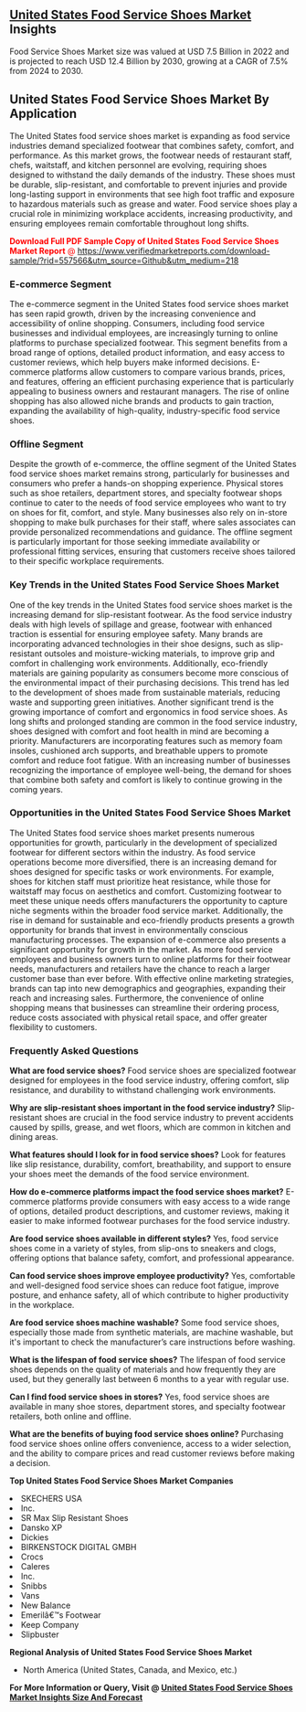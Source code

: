 <h2><a href="https://www.verifiedmarketreports.com/download-sample/?rid=557566&amp;utm_source=Github&amp;utm_medium=218" target="_blank">United States Food Service Shoes Market</a> Insights</h2><p>Food Service Shoes Market size was valued at USD 7.5 Billion in 2022 and is projected to reach USD 12.4 Billion by 2030, growing at a CAGR of 7.5% from 2024 to 2030.</p><p> <h2>United States Food Service Shoes Market By Application</h2> The United States food service shoes market is expanding as food service industries demand specialized footwear that combines safety, comfort, and performance. As this market grows, the footwear needs of restaurant staff, chefs, waitstaff, and kitchen personnel are evolving, requiring shoes designed to withstand the daily demands of the industry. These shoes must be durable, slip-resistant, and comfortable to prevent injuries and provide long-lasting support in environments that see high foot traffic and exposure to hazardous materials such as grease and water. Food service shoes play a crucial role in minimizing workplace accidents, increasing productivity, and ensuring employees remain comfortable throughout long shifts. <p><span class=""><span style="color: #ff0000;"><strong>Download Full PDF Sample Copy of United States Food Service Shoes Market Report</strong> @ </span><a href="https://www.verifiedmarketreports.com/download-sample/?rid=557566&amp;utm_source=Github&amp;utm_medium=218" target="_blank">https://www.verifiedmarketreports.com/download-sample/?rid=557566&amp;utm_source=Github&amp;utm_medium=218</a></span></p> <h3>E-commerce Segment</h3> The e-commerce segment in the United States food service shoes market has seen rapid growth, driven by the increasing convenience and accessibility of online shopping. Consumers, including food service businesses and individual employees, are increasingly turning to online platforms to purchase specialized footwear. This segment benefits from a broad range of options, detailed product information, and easy access to customer reviews, which help buyers make informed decisions. E-commerce platforms allow customers to compare various brands, prices, and features, offering an efficient purchasing experience that is particularly appealing to business owners and restaurant managers. The rise of online shopping has also allowed niche brands and products to gain traction, expanding the availability of high-quality, industry-specific food service shoes. <h3>Offline Segment</h3> Despite the growth of e-commerce, the offline segment of the United States food service shoes market remains strong, particularly for businesses and consumers who prefer a hands-on shopping experience. Physical stores such as shoe retailers, department stores, and specialty footwear shops continue to cater to the needs of food service employees who want to try on shoes for fit, comfort, and style. Many businesses also rely on in-store shopping to make bulk purchases for their staff, where sales associates can provide personalized recommendations and guidance. The offline segment is particularly important for those seeking immediate availability or professional fitting services, ensuring that customers receive shoes tailored to their specific workplace requirements. <h3>Key Trends in the United States Food Service Shoes Market</h3> One of the key trends in the United States food service shoes market is the increasing demand for slip-resistant footwear. As the food service industry deals with high levels of spillage and grease, footwear with enhanced traction is essential for ensuring employee safety. Many brands are incorporating advanced technologies in their shoe designs, such as slip-resistant outsoles and moisture-wicking materials, to improve grip and comfort in challenging work environments. Additionally, eco-friendly materials are gaining popularity as consumers become more conscious of the environmental impact of their purchasing decisions. This trend has led to the development of shoes made from sustainable materials, reducing waste and supporting green initiatives. Another significant trend is the growing importance of comfort and ergonomics in food service shoes. As long shifts and prolonged standing are common in the food service industry, shoes designed with comfort and foot health in mind are becoming a priority. Manufacturers are incorporating features such as memory foam insoles, cushioned arch supports, and breathable uppers to promote comfort and reduce foot fatigue. With an increasing number of businesses recognizing the importance of employee well-being, the demand for shoes that combine both safety and comfort is likely to continue growing in the coming years. <h3>Opportunities in the United States Food Service Shoes Market</h3> The United States food service shoes market presents numerous opportunities for growth, particularly in the development of specialized footwear for different sectors within the industry. As food service operations become more diversified, there is an increasing demand for shoes designed for specific tasks or work environments. For example, shoes for kitchen staff must prioritize heat resistance, while those for waitstaff may focus on aesthetics and comfort. Customizing footwear to meet these unique needs offers manufacturers the opportunity to capture niche segments within the broader food service market. Additionally, the rise in demand for sustainable and eco-friendly products presents a growth opportunity for brands that invest in environmentally conscious manufacturing processes. The expansion of e-commerce also presents a significant opportunity for growth in the market. As more food service employees and business owners turn to online platforms for their footwear needs, manufacturers and retailers have the chance to reach a larger customer base than ever before. With effective online marketing strategies, brands can tap into new demographics and geographies, expanding their reach and increasing sales. Furthermore, the convenience of online shopping means that businesses can streamline their ordering process, reduce costs associated with physical retail space, and offer greater flexibility to customers. <h3>Frequently Asked Questions</h3> <p><strong>What are food service shoes?</strong> Food service shoes are specialized footwear designed for employees in the food service industry, offering comfort, slip resistance, and durability to withstand challenging work environments.</p> <p><strong>Why are slip-resistant shoes important in the food service industry?</strong> Slip-resistant shoes are crucial in the food service industry to prevent accidents caused by spills, grease, and wet floors, which are common in kitchen and dining areas.</p> <p><strong>What features should I look for in food service shoes?</strong> Look for features like slip resistance, durability, comfort, breathability, and support to ensure your shoes meet the demands of the food service environment.</p> <p><strong>How do e-commerce platforms impact the food service shoes market?</strong> E-commerce platforms provide consumers with easy access to a wide range of options, detailed product descriptions, and customer reviews, making it easier to make informed footwear purchases for the food service industry.</p> <p><strong>Are food service shoes available in different styles?</strong> Yes, food service shoes come in a variety of styles, from slip-ons to sneakers and clogs, offering options that balance safety, comfort, and professional appearance.</p> <p><strong>Can food service shoes improve employee productivity?</strong> Yes, comfortable and well-designed food service shoes can reduce foot fatigue, improve posture, and enhance safety, all of which contribute to higher productivity in the workplace.</p> <p><strong>Are food service shoes machine washable?</strong> Some food service shoes, especially those made from synthetic materials, are machine washable, but it's important to check the manufacturer’s care instructions before washing.</p> <p><strong>What is the lifespan of food service shoes?</strong> The lifespan of food service shoes depends on the quality of materials and how frequently they are used, but they generally last between 6 months to a year with regular use.</p> <p><strong>Can I find food service shoes in stores?</strong> Yes, food service shoes are available in many shoe stores, department stores, and specialty footwear retailers, both online and offline.</p> <p><strong>What are the benefits of buying food service shoes online?</strong> Purchasing food service shoes online offers convenience, access to a wider selection, and the ability to compare prices and read customer reviews before making a decision.</p> </p><p><strong>Top United States Food Service Shoes Market Companies</strong></p><div data-test-id=""><p><li>SKECHERS USA</li><li>Inc.</li><li> SR Max Slip Resistant Shoes</li><li> Dansko XP</li><li> Dickies</li><li> BIRKENSTOCK DIGITAL GMBH</li><li> Crocs</li><li> Caleres</li><li>Inc.</li><li> Snibbs</li><li> Vans</li><li> New Balance</li><li> Emerilâ€™s Footwear</li><li> Keep Company</li><li> Slipbuster</li></p><div><strong>Regional Analysis of&nbsp;United States Food Service Shoes Market</strong></div><ul><li dir="ltr"><p dir="ltr">North America&nbsp;(United States, Canada, and Mexico, etc.)</p></li></ul><p><strong>For More Information or Query, Visit @&nbsp;</strong><strong><a href="https://www.verifiedmarketreports.com/product/food-service-shoes-market/?utm_source=Github&amp;utm_medium=218" target="_blank">United States Food Service Shoes Market Insights Size And Forecast</a></strong></p></div>
